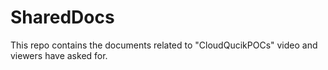 # SharedDocs
This repo contains the documents related to "CloudQucikPOCs" video and viewers have asked for.
